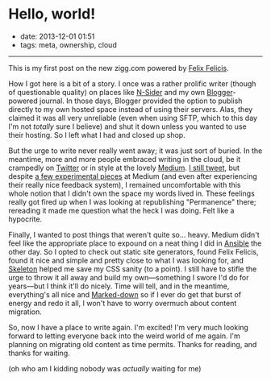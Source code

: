 # Hello, world!

- date: 2013-12-01 01:51
- tags: meta, ownership, cloud

----

This is my first post on the new zigg.com powered by [Felix
Felicis][1].

How I got here is a bit of a story.  I once was a rather prolific
writer (though of questionable quality) on places like [N-Sider][2]
and my own [Blogger][3]-powered journal.  In those days, Blogger
provided the option to publish directly to my own hosted space
instead of using their servers.  Alas, they claimed it was all very
unreliable (even when using SFTP, which to this day I'm not *totally*
sure I believe) and shut it down unless you wanted to use their
hosting.  So I left what I had and closed up shop.

But the urge to write never really went away; it was just sort of
buried.  In the meantime, more and more people embraced writing in
the cloud, be it crampedly on [Twitter][4] or in style at the lovely
[Medium][5].  [I still tweet][6], but despite [a few experimental
pieces][7] at Medium (and even after experiencing their really nice
feedback system), I remained uncomfortable with this whole notion
that I didn't own the space my words lived in.  These feelings
really got fired up when I was looking at republishing "Permanence"
there; rereading it made me question what the heck I was doing.
Felt like a hypocrite.

Finally, I wanted to post things that weren't quite so… heavy.
Medium didn't feel like the appropriate place to expound on a neat
thing I did in [Ansible][8] the other day.  So I opted to check out
static site generators, found Felix Felicis, found it nice and simple
and pretty close to what I was looking for, and [Skeleton][10] helped
me save my CSS sanity (to a point).  I still have to stifle
the urge to throw it all away and build my own—something I swore I'd
do for years—but I think it'll do nicely.  Time will tell, and in
the meantime, everything's all nice and [Marked-down][9] so if I ever
do get that burst of energy and redo it all, I won't have to worry
overmuch about content migration.

So, now I have a place to write again.  I'm excited!  I'm very much
looking forward to letting everyone back into the weird world of
me again.  I'm planning on migrating old content as time permits.
Thanks for reading, and thanks for waiting.

(oh who am I kidding nobody was *actually* waiting for me)

[1]: https://liquidluck.readthedocs.org/en/latest/start.html
[2]: http://n-sider.com/
[3]: https://blogger.com/
[4]: https://twitter.com/
[5]: https://medium.com/
[6]: https://twitter.com/zigg/
[7]: https://medium.com/@zigg/
[8]: http://ansibleworks.com/
[9]: https://daringfireball.net/projects/markdown/
[10]: http://www.getskeleton.com/

